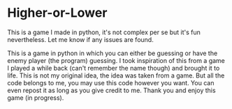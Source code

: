# Higher-or-Lower
This is a game I made in python, it's not complex per se but it's fun nevertheless. Let me know if any issues are found.

This is a game in python in which you can either be guessing or have the enemy player (the program) guessing. I took inspiration of this from a game I played a while back (can't remember the name though) and brought it to life. This is not my original idea, the idea was taken from a game. But all the code belongs to me, you may use this code however you want. You can even repost it as long as you give credit to me. Thank you and enjoy this game (in progress).
